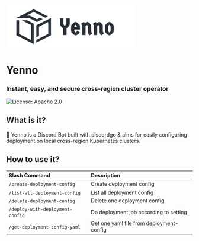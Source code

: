 <picture>
	<img alt="Devbox logo." src="yenno-logo.png" width="350">
</picture>

# Yenno

### Instant, easy, and secure cross-region cluster operator
![License: Apache 2.0](https://img.shields.io/github/license/jetpack-io/devbox)

## What is it?
🤖 Yenno is a Discord Bot built with discordgo & aims for easily configuring deployment on local cross-region Kubernetes 
clusters.

## How to use it?
| Slash Command                    | Description                              |
|:---------------------------------|:-----------------------------------------|
| `/create-deployment-config`      | Create deployment config                 |
| `/list-all-deployment-config`    | List all deployment config               |
| `/delete-deployment-config`      | Delete one deployment config             |
| `/deploy-with-deployment-config` | Do deployment job according to setting   |
| `/get-deployment-config-yaml`    | Get one yaml file from deployment-config |
